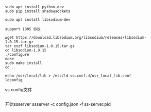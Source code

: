 ```
sudo apt install python-dev
sudo pip install shadowsockets

sudo apt install libsodium-dev

support 1305 协议

wget https://download.libsodium.org/libsodium/releases/libsodium-1.0.15.tar.gz
tar xvzf libsodium-1.0.15.tar.gz
cd libsodium-1.0.15
./configure
make
sudo make install
cd ..

echo /usr/local/lib > /etc/ld.so.conf.d/usr_local_lib.conf
ldconfig
```

ss config文件
```

```
 开始ssserver
 ssserver -c config.json -f ss-server.pid
